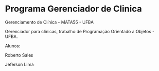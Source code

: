 Programa Gerenciador de Clinica
=======

Gerenciamento de Clínica - MATA55 - UFBA

Gerenciador para  clínicas, trabalho de Programação Orientado a Objetos - UFBA.

Alunos:

Roberto Sales

Jeferson Lima

